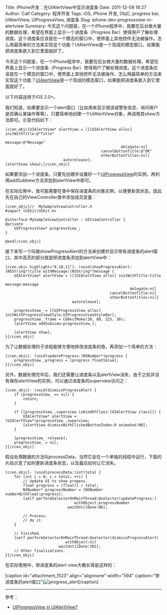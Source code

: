 Title: iPhone开发：在UIAlertView中显示进度条
Date: 2011-12-09 18:27
Author: Calf
Category: 程序开发
Tags: iOS, iPhone 开发, ObjC, progress bar, UIAlertView, UIProgressView, 进度条
Slug: iphone-dev-progressview-in-alertview
Summary: 今天这个问题是，在一个iPhone程序中，我要在后台做大量的数据处理，希望在界面上显示一个进度条（Progress Bar）使得用户了解处理进度。这个进度条应该是在一个模态的窗口中，使界面上其他控件无法被操作。怎么用最简单的方法来实现这个功能？UIAlertView是一个现成的模态窗口，如果能把进度条嵌入到它里面就好了。

今天这个问题是，在一个iPhone程序中，我要在后台做大量的数据处理，希望在界面上显示一个进度条（Progress
Bar）使得用户了解处理进度。这个进度条应该是在一个模态的窗口中，使界面上其他控件无法被操作。怎么用最简单的方法来实现这个功能？[UIAlertView][]是一个现成的模态窗口，如果能把进度条嵌入到它里面就好了。<!--more-->

以下内容适用于iOS 2.0+。

我们知道，如果要显示一个alert窗口（比如用来显示错误或警告信息、询问用户是否确认某操作等等），只要简单地创建一个UIAlertView对象，再调用其show方法即可。示意代码如下：

    [ccen_objc]UIAlertView* alertView = [[[UIAlertView alloc] initWithTitle:@"Title"
                                                         message:@"Message"
                                                        delegate:nil
                                               cancelButtonTitle:@"OK"
                                               otherButtonTitles:nil]
                              autorelease];
    [alertView show];[/ccen_objc]

如果要添加一个进度条，只要先创建并设置好一个[UIProgressView][]的实例，再利用addSubbiew方法添加到alertView中即可。

在实际应用中，我可能需要在类中保存进度条的对象实例，以便更新其状态，因此先在自己的ViewController类中添加成员变量：

    [ccen_objc]//  MySampleViewController.h
    #import <UIKit/UIKit.h>

    @interface MySampleViewController : UIViewController {
    @private
        UIProgressView* progressView_;
    }

    @end[/ccen_objc]

接下来写一个叫做showProgressAlert的方法来创建并显示带有进度条的alert窗口，其中高亮的部分就是把进度条添加到alertView中：

    [ccen_objc highlight="9,10,11"]- (void)showProgressAlert:(NSString*)title withMessage:(NSString*)message {
        UIAlertView* alertView = [[[UIAlertView alloc] initWithTitle:title
                                                             message:message
                                                            delegate:nil
                                                   cancelButtonTitle:nil
                                                   otherButtonTitles:nil]
                                  autorelease];

        progressView_ = [[UIProgressView alloc] initWithProgressViewStyle:UIProgressViewStyleBar];
        progressView_.frame = CGRectMake(30, 80, 225, 30);
        [alertView addSubview:progressView_];

        [alertView show];
    }[/ccen_objc]

为了让数据处理的子进程能够方便地修改进度条的值，再添加一个简单的方法：

    [ccen_objc]- (void)updateProgress:(NSNumber*)progress {
        progressView_.progress = [progress floatValue];
    }[/ccen_objc]

另外，数据处理完毕后，我们还需要让进度条以及alertView消失，由于之前并没有保存alertView的实例，可以通过进度条的superview访问之：

    [ccen_objc]- (void)dismissProgressAlert {
        if (progressView_ == nil) {
            return;
        }

        if ([progressView_.superview isKindOfClass:[UIAlertView class]]) {
            UIAlertView* alertView = (UIAlertView*)progressView_.superview;
            [alertView dismissWithClickedButtonIndex:0 animated:NO];
        }

        [progressView_ release];
        progressView_ = nil;
    }[/ccen_objc]

假设处理数据的方法叫processData，当然它会在一个单独的线程中运行，下面的片段示意了如何更新进度条状态，以及最后如何让它消失。

    [ccen_objc]- (void)processData:(int)total {
        for (int i = 0; i < total; ++i) {
            // Update UI to show progess.
            float progress = (float)i / total;
            NSNumber* progressNumber = [NSNumber numberWithFloat:progress];
            [self performSelectorOnMainThread:@selector(updateProgress:)
                                   withObject:progressNumber
                                waitUntilDone:NO];

            // Process.
            // do it.
        }

        // Finished.
        [self performSelectorOnMainThread:@selector(dismissProgressAlert)
                               withObject:nil
                            waitUntilDone:YES];
        // Other finalizations.
    }[/ccen_objc]

在实际使用中，带进度条的alert view大概长得是这样的：

[caption id="attachment\_1523" align="alignnone" width="594"
caption="带进度条的alert窗口"]![progress\_alert][][/caption]

* * * * *

参考：

-   [UIProgressView in UIAlertView?][]

  [UIAlertView]: http://developer.apple.com/library/ios/#documentation/UIKit/Reference/UIAlertView_Class/UIAlertView/UIAlertView.html
  [UIProgressView]: http://developer.apple.com/library/ios/#documentation/UIKit/Reference/UIProgressView_Class/Reference/Reference.html
  [progress\_alert]: http://www.gocalf.com/blog/wp-content/uploads/2011/12/progress_alert.png
    "progress_alert"
  [UIProgressView in UIAlertView?]: https://discussions.apple.com/thread/1737797
